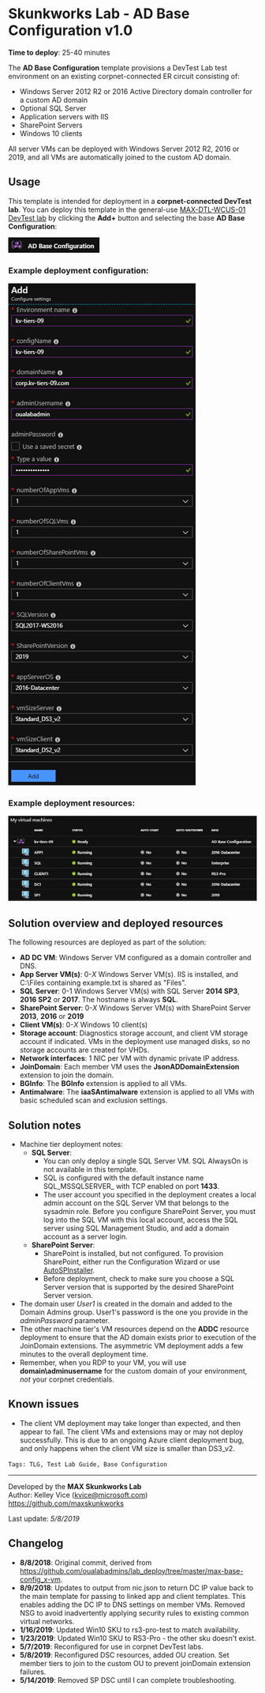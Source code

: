 # Skunkworks Lab - AD Base Configuration v1.0

**Time to deploy**: 25-40 minutes

The **AD Base Configuration** template provisions a DevTest Lab test environment on an existing corpnet-connected ER circuit consisting of:

+ Windows Server 2012 R2 or 2016 Active Directory domain controller for a custom AD domain
+ Optional SQL Server
+ Application servers with IIS
+ SharePoint Servers
+ Windows 10 clients

All server VMs can be deployed with Windows Server 2012 R2, 2016 or 2019, and all VMs are automatically joined to the custom AD domain.

## Usage

This template is intended for deployment in a **corpnet-connected DevTest lab**. You can deploy this template in the general-use [MAX-DTL-WCUS-01 DevTest lab](https://aka.ms/devtest1) by clicking the **Add+** button and selecting the base **AD Base Configuration**:

![](images/ad-base-config-base.png)

### Example deployment configuration:

![](images/ad-base-config-example.png)

### Example deployment resources:

![](images/ad-base-config-resources.png)

## Solution overview and deployed resources

The following resources are deployed as part of the solution:

+ **AD DC VM**: Windows Server VM configured as a domain controller and DNS.
+ **App Server VM(s)**: 0-_X_ Windows Server VM(s). IIS is installed, and C:\Files containing example.txt is shared as "Files".
+ **SQL Server**: 0-1 Windows Server VM(s) with SQL Server **2014 SP3**, **2016 SP2** or **2017**. The hostname is always **SQL**.
+ **SharePoint Server**: 0-_X_ Windows Server VM(s) with SharePoint Server **2013**, **2016** or **2019**
+ **Client VM(s)**: 0-_X_ Windows 10 client(s)
+ **Storage account**: Diagnostics storage account, and client VM storage account if indicated. VMs in the deployment use managed disks, so no storage accounts are created for VHDs.
+ **Network interfaces**: 1 NIC per VM with dynamic private IP address.
+ **JoinDomain**: Each member VM uses the **JsonADDomainExtension** extension to join the domain.
+ **BGInfo**: The **BGInfo** extension is applied to all VMs.
+ **Antimalware**: The **iaaSAntimalware** extension is applied to all VMs with basic scheduled scan and exclusion settings.

## Solution notes

+ Machine tier deployment notes:
  + **SQL Server**:
    + You can only deploy a single SQL Server VM. SQL AlwaysOn is not available in this template.
    + SQL is configured with the default instance name SQL\_MSSQLSERVER_ with TCP enabled on port **1433**.
    + The user account you specified in the deployment creates a local admin account on the SQL Server VM that belongs to the sysadmin role. Before you configure SharePoint Server, you must log into the SQL VM with this local account, access the SQL server using SQL Management Studio, and add a domain account as a server login.
  + **SharePoint Server**:
    + SharePoint is installed, but not configured. To provision SharePoint, either run the Configuration Wizard or use [AutoSPInstaller](https://autospinstaller.com).
    + Before deployment, check to make sure you choose a SQL Server version that is supported by the desired SharePoint Server version.
+ The domain user *User1* is created in the domain and added to the Domain Admins group. User1's password is the one you provide in the *adminPassword* parameter.
+ The other machine tier's VM resources depend on the **ADDC** resource deployment to ensure that the AD domain exists prior to execution of the JoinDomain extensions. The asymmetric VM deployment adds a few minutes to the overall deployment time.
+ Remember, when you RDP to your VM, you will use **domain\adminusername** for the custom domain of your environment, _not_ your corpnet credentials.

## Known issues

+ The client VM deployment may take longer than expected, and then appear to fail. The client VMs and extensions may or may not deploy successfully. This is due to an ongoing Azure client deployment bug, and only happens when the client VM size is smaller than DS3_v2.

`Tags: TLG, Test Lab Guide, Base Configuration`
___
Developed by the **MAX Skunkworks Lab**  
Author: Kelley Vice (kvice@microsoft.com)  
https://github.com/maxskunkworks

Last update: _5/8/2019_

## Changelog

+ **8/8/2018**: Original commit, derived from https://github.com/oualabadmins/lab_deploy/tree/master/max-base-config_x-vm.
+ **8/9/2018**: Updates to output from nic.json to return DC IP value back to the main template for passing to linked app and client templates. This enables adding the DC IP to DNS settings on member VMs. Removed NSG to avoid inadvertently applying security rules to existing common virtual networks.
+ **1/16/2019**: Updated Win10 SKU to rs3-pro-test to match availability.
+ **1/23/2019**: Updated Win10 SKU to RS3-Pro - the other sku doesn't exist.
+ **5/7/2019**: Reconfigured for use in corpnet DevTest labs.
+ **5/8/2019**: Reconfigured DSC resources, added OU creation. Set member tiers to join to the custom OU to prevent joinDomain extension failures.
+ **5/14/2019**: Removed SP DSC until I can complete troubleshooting.
